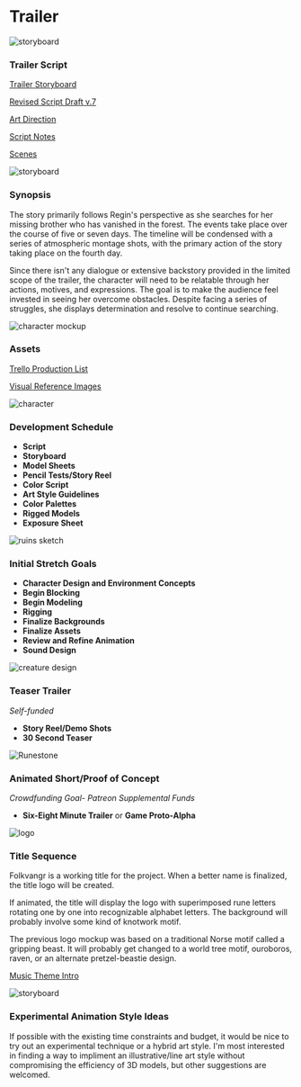 # Trailer

![storyboard](https://github.com/jcongerkallas1/Brefhamer/blob/game-design/Images/forestsketchdetailed.jpg)
### Trailer Script

[Trailer Storyboard](https://github.com/jcongerkallas1/Folkvangr/blob/master/Documents/ShortTeaser.md)

[Revised Script Draft v.7](https://github.com/jcongerkallas1/Folkvangr/blob/master/Documents/script.mb)

[Art Direction](https://github.com/jcongerkallas1/Folkvangr/blob/master/Documents/Art_Direction.md)

[Script Notes](https://github.com/jcongerkallas1/Folkvangr/blob/master/Documents/script_notes.md)

[Scenes](https://docs.google.com/spreadsheets/d/1soiSnhoUNk8RovoLnLDJ6DYIq36NbLedOZQUKWtnhjE/edit?usp=sharing)

![storyboard](https://github.com/jcongerkallas1/Brefhamer/blob/game-design/Images/forest_thumbs3.jpg)
### Synopsis
The story primarily follows Regin's perspective as she searches for her missing brother who has vanished in the forest.  The events take place over the course of five or seven days.  The timeline will be condensed with a series of atmospheric montage shots, with the primary action of the story taking place on the fourth day.

Since there isn't any dialogue or extensive backstory provided in the limited scope of the trailer, the character will need to be relatable through her actions, motives, and expressions.  The goal is to make the audience feel invested in seeing her overcome obstacles.  Despite facing a series of struggles, she displays determination and resolve to continue searching. 

![character mockup](https://github.com/jcongerkallas1/Folkvangr/blob/game-design/Images/characters_final.jpg)

### Assets

[Trello Production List](https://trello.com/b/b2Wf4KYK/folkvangr)

[Visual Reference Images](https://www.pinterest.com/jcongerkallas1/)

![character](https://github.com/jcongerkallas1/Folkvangr/blob/game-design/Images/regin_widescreen.jpg)
### Development Schedule
- **Script**
- **Storyboard**
- **Model Sheets**
- **Pencil Tests/Story Reel**
- **Color Script**
- **Art Style Guidelines**
- **Color Palettes**
- **Rigged Models**
- **Exposure Sheet**

![ruins sketch](https://github.com/jcongerkallas1/Brefhamer/blob/game-design/Images/monastary_ruins_sketch_small.jpg)
### Initial Stretch Goals
- **Character Design and Environment Concepts**
- **Begin Blocking**
- **Begin Modeling**
- **Rigging**
- **Finalize Backgrounds**
- **Finalize Assets**
- **Review and Refine Animation**
- **Sound Design**

![creature design](https://github.com/jcongerkallas1/Folkvangr/blob/game-design/Images/ettin_highpoly_closeup.jpg)
### Teaser Trailer
*Self-funded*
- **Story Reel/Demo Shots**
- **30 Second Teaser**

![Runestone](https://github.com/jcongerkallas1/Folkvangr/blob/game-design/Images/fallen_tree_runestone.jpg)

### Animated Short/Proof of Concept
*Crowdfunding Goal- Patreon Supplemental Funds*
- **Six-Eight Minute Trailer** or **Game Proto-Alpha**

![logo](https://github.com/jcongerkallas1/Folkvangr/blob/game-design/Images/title_v1.jpg)

### Title Sequence
Folkvangr is a working title for the project.  When a better name is finalized, the title logo will be created.

If animated, the title will display the logo with superimposed rune letters rotating one by one into recognizable alphabet letters.  The background will probably involve some kind of knotwork motif.

The previous logo mockup was based on a traditional Norse motif called a gripping beast.  It will probably get changed to a world tree motif, ouroboros, raven, or an alternate pretzel-beastie design.  

[Music Theme Intro](https://soundcloud.com/irkluesing/ravensong-master-6-10-17/s-8Oou2)

![storyboard](https://github.com/jcongerkallas1/Brefhamer/blob/game-design/Images/forest_scene_pencil_sketch.jpg)
### Experimental Animation Style Ideas
If possible with the existing time constraints and budget, it would be nice to try out an experimental technique or a hybrid art style.  I'm most interested in finding a way to impliment an illustrative/line art style without compromising the efficiency of 3D models, but other suggestions are welcomed.

